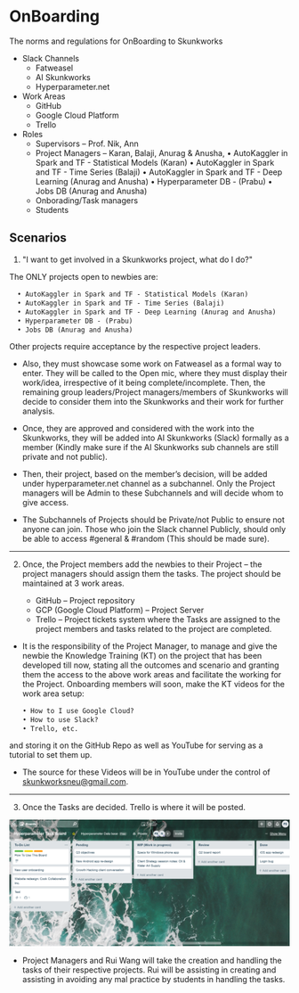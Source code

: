 # OnBoarding
The norms and regulations for OnBoarding to Skunkworks

-	Slack Channels
    -	Fatweasel
    -	AI Skunkworks
    -	Hyperparameter.net
-	Work Areas
    -	GitHub
    -	Google Cloud Platform
    -	Trello
-	Roles
    -	Supervisors – Prof. Nik, Ann
    -	Project Managers – Karan, Balaji, Anurag & Anusha, 
•	AutoKaggler in Spark and TF - Statistical Models (Karan)
•	AutoKaggler in Spark and TF - Time Series (Balaji)
•	AutoKaggler in Spark and TF - Deep Learning (Anurag and Anusha)
•	Hyperparameter DB - (Prabu)
•	Jobs DB (Anurag and Anusha)
    -	Onborading/Task managers
    -	Students

## Scenarios

1.	"I want to get involved in a Skunkworks project, what do I do?"

The ONLY projects open to newbies are:

      •	AutoKaggler in Spark and TF - Statistical Models (Karan)
      •	AutoKaggler in Spark and TF - Time Series (Balaji)
      •	AutoKaggler in Spark and TF - Deep Learning (Anurag and Anusha)
      •	Hyperparameter DB - (Prabu)
      •	Jobs DB (Anurag and Anusha)

Other projects require acceptance by the respective project leaders.

* Also, they must showcase some work on Fatweasel as a formal way to enter. They will be called to the Open mic, where they must display their work/idea, irrespective of it being complete/incomplete. Then, the remaining group leaders/Project managers/members of Skunkworks will decide to consider them into the Skunkworks and their work for further analysis.


* Once, they are approved and considered with the work into the Skunkworks, they will be added into AI Skunkworks (Slack) formally as a member (Kindly make sure if the AI Skunkworks sub channels are still private and not public). 

* Then, their project, based on the member’s decision, will be added under hyperparameter.net channel as a subchannel.
Only the Project managers will be Admin to these Subchannels and will decide whom to give access.

* The Subchannels of Projects should be Private/not Public to ensure not anyone can join. Those who join the Slack channel Publicly, should only be able to access #general & #random (This should be made sure).

-----------------------------------------------------------
2.	Once, the Project members add the newbies to their Project – the project managers should assign them the tasks. The project should be maintained at 3 work areas.

      - GitHub – Project repository
      - GCP (Google Cloud Platform) – Project Server
      - Trello – Project tickets system where the Tasks are assigned to the project members and tasks related to the project are completed.
      
* It is the responsibility of the Project Manager, to manage and give the newbie the Knowledge Training (KT) on the project that has been developed till now, stating all the outcomes and scenario and granting them the access to the above work areas and facilitate the working for the Project.
Onboarding members will soon, make the KT videos for the work area setup:

      •	How to I use Google Cloud? 
      •	How to use Slack?
      •	Trello, etc. 
      
and storing it on the GitHub Repo as well as YouTube for serving as a tutorial to set them up.
* The source for these Videos will be in YouTube under the control of skunkworksneu@gmail.com.

------------------------------------------------------
3.	Once the Tasks are decided. Trello is where it will be posted.
 
 <img src="Images/Capture.PNG"/>
 
* Project Managers and Rui Wang will take the creation and handling the tasks of their respective projects. Rui will be assisting in creating and assisting in avoiding any mal practice by students in handling the tasks.

